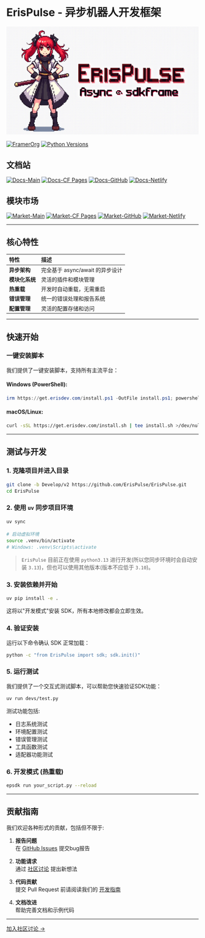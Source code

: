 # ErisPulse - 异步机器人开发框架

![ErisPulse Logo](.github/assets/erispulse_logo.png)

[![FramerOrg](https://img.shields.io/badge/合作伙伴-FramerOrg-blue?style=flat-square)](https://github.com/FramerOrg)
[![Python Versions](https://img.shields.io/pypi/pyversions/ErisPulse?style=flat-square)](https://pypi.org/project/ErisPulse/)

## 文档站

[![Docs-Main](https://img.shields.io/badge/docs-main_site-blue?style=flat-square)](https://www.erisdev.com/#docs)
[![Docs-CF Pages](https://img.shields.io/badge/docs-cloudflare-blue?style=flat-square)](https://erispulse.pages.dev/#docs)
[![Docs-GitHub](https://img.shields.io/badge/docs-github-blue?style=flat-square)](https://erispulse.github.io/#docs)
[![Docs-Netlify](https://img.shields.io/badge/docs-netlify-blue?style=flat-square)](https://erispulse.netlify.app/#docs)

## 模块市场

[![Market-Main](https://img.shields.io/badge/market-erisdev-blue?style=flat-square)](https://www.erisdev.com/#market)
[![Market-CF Pages](https://img.shields.io/badge/market-cloudflare-blue?style=flat-square)](https://erispulse.pages.dev/#market)
[![Market-GitHub](https://img.shields.io/badge/market-github-blue?style=flat-square)](https://erispulse.github.io/#market)
[![Market-Netlify](https://img.shields.io/badge/market-netlify-blue?style=flat-square)](https://erispulse.netlify.app/#market)

---

## 核心特性

| 特性 | 描述 |
|:-----|:-----|
| **异步架构** | 完全基于 async/await 的异步设计 |
| **模块化系统** | 灵活的插件和模块管理 |
| **热重载** | 开发时自动重载，无需重启 |
| **错误管理** | 统一的错误处理和报告系统 |
| **配置管理** | 灵活的配置存储和访问 |

---

## 快速开始

### 一键安装脚本

我们提供了一键安装脚本，支持所有主流平台：

#### Windows (PowerShell):

```powershell
irm https://get.erisdev.com/install.ps1 -OutFile install.ps1; powershell -ExecutionPolicy Bypass -File install.ps1
```

#### macOS/Linux:

```bash
curl -sSL https://get.erisdev.com/install.sh | tee install.sh >/dev/null && chmod +x install.sh && ./install.sh
```

---

## 测试与开发

### 1. 克隆项目并进入目录

```bash
git clone -b Develop/v2 https://github.com/ErisPulse/ErisPulse.git
cd ErisPulse
```

### 2. 使用 `uv` 同步项目环境

```bash
uv sync

# 启动虚拟环境
source .venv/bin/activate   
# Windows: .venv\Scripts\activate
```

> `ErisPulse` 目前正在使用 `python3.13` 进行开发(所以您同步环境时会自动安装 `3.13`)，但也可以使用其他版本(版本不应低于 `3.10`)。

### 3. 安装依赖并开始

```bash
uv pip install -e .
```

这将以"开发模式"安装 SDK，所有本地修改都会立即生效。

### 4. 验证安装

运行以下命令确认 SDK 正常加载：

```bash
python -c "from ErisPulse import sdk; sdk.init()"
```

### 5. 运行测试

我们提供了一个交互式测试脚本，可以帮助您快速验证SDK功能：

```bash
uv run devs/test.py
```

测试功能包括:
- 日志系统测试
- 环境配置测试
- 错误管理测试
- 工具函数测试
- 适配器功能测试

### 6. 开发模式 (热重载)

```bash
epsdk run your_script.py --reload
```

---

## 贡献指南

我们欢迎各种形式的贡献，包括但不限于:

1. **报告问题**  
   在 [GitHub Issues](https://github.com/ErisPulse/ErisPulse/issues) 提交bug报告

2. **功能请求**  
   通过 [社区讨论](https://github.com/ErisPulse/ErisPulse/discussions) 提出新想法

3. **代码贡献**  
   提交 Pull Request 前请阅读我们的 [开发指南](docs/DEVELOPMENT.md)

4. **文档改进**  
   帮助完善文档和示例代码

---

[加入社区讨论 →](https://github.com/ErisPulse/ErisPulse/discussions)
